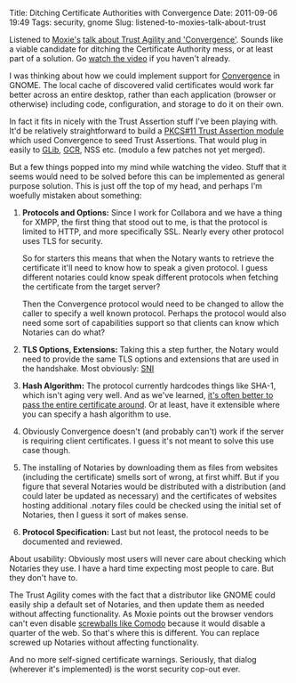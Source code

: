 Title: Ditching Certificate Authorities with Convergence
Date: 2011-09-06 19:49
Tags: security, gnome
Slug: listened-to-moxies-talk-about-trust

Listened to [Moxie's][] [talk about Trust Agility and 'Convergence'][].
Sounds like a viable candidate for ditching the Certificate Authority
mess, or at least part of a solution. Go [watch the video][talk about
Trust Agility and 'Convergence'] if you haven't already.  
  
I was thinking about how we could implement support for
[Convergence][] in GNOME. The local cache of discovered valid
certificates would work far better across an entire desktop, rather than
each application (browser or otherwise) including code, configuration,
and storage to do it on their own.  
  
In fact it fits in nicely with the Trust Assertion stuff I've been
playing with. It'd be relatively straightforward to build a [PKCS#11 Trust Assertion module][] which used Convergence to seed Trust
Assertions. That would plug in easily to [GLib][], [GCR][], NSS etc.
(modulo a few patches not yet merged).  
  
But a few things popped into my mind while watching the video. Stuff
that it seems would need to be solved before this can be implemented as
general purpose solution. This is just off the top of my head, and
perhaps I'm woefully mistaken about something:  
  

1. **Protocols and Options:** Since I work for Collabora and we have a
    thing for XMPP, the first thing that stood out to me, is that the
    protocol is limited to HTTP, and more specifically SSL. Nearly every
    other protocol uses TLS for security.  
     
    So for starters this means that when the Notary wants to retrieve
    the certificate it'll need to know how to speak a given protocol. I
    guess different notaries could know speak different protocols when
    fetching the certificate from the target server?  
     
    Then the Convergence protocol would need to be changed to allow the
    caller to specify a well known protocol. Perhaps the protocol would
    also need some sort of capabilities support so that clients can know
    which Notaries can do what?  

2. **TLS Options, Extensions:** Taking this a step further, the Notary
    would need to provide the same TLS options and extensions that are
    used in the handshake. Most obviously: [SNI][]  

3.  **Hash Algorithm:** The protocol currently hardcodes things like
    SHA-1, which isn't aging very well. And as we've learned, [it's often better to pass the entire certificate around][]. Or at least,
    have it extensible where you can specify a hash algorithm to use.  

4.  Obviously Convergence doesn't (and probably can't) work if the
    server is requiring client certificates. I guess it's not meant to
    solve this use case though.  

5.  The installing of Notaries by downloading them as files from
    websites (including the certificate) smells sort of wrong, at first
    whiff. But if you figure that several Notaries would be distributed
    with a distribution (and could later be updated as necessary) and
    the certificates of websites hosting additional .notary files could
    be checked using the initial set of Notaries, then I guess it sort
    of makes sense.  

6.  **Protocol Specification:** Last but not least, the protocol needs to
    be documented and reviewed.

About usability: Obviously most users will never care about checking
which Notaries they use. I have a hard time expecting most people to
care. But they don't have to.  
  
The Trust Agility comes with the fact that a distributor like GNOME
could easily ship a default set of Notaries, and then update them as
needed without affecting functionality. As Moxie points out the browser
vendors can't even disable [screwballs like Comodo][] because it would
disable a quarter of the web. So that's where this is different. You can
replace screwed up Notaries without affecting functionality.  
  
And no more self-signed certificate warnings. Seriously, that dialog
(wherever it's implemented) is the worst security cop-out ever.

  [Moxie's]: http://thoughtcrime.org/about.html
  [talk about Trust Agility and 'Convergence']: http://www.youtube.com/watch?v=Z7Wl2FW2TcA
  [Convergence]: http://convergence.io/
  [PKCS#11 Trust Assertion module]: http://p11-glue.freedesktop.org/trust-assertions.html
  [GLib]: https://bugzilla.gnome.org/show_bug.cgi?id=656361
  [GCR]: http://developer.gnome.org/gcr/unstable/gcr-Trust-Storage-and-Lookups.html
  [SNI]: http://en.wikipedia.org/wiki/Server_Name_Indication
  [it's often better to pass the entire certificate around]: http://p11-glue.freedesktop.org/doc/pkcs11-trust-assertions/#justification-why-no-hash
  [screwballs like Comodo]: http://www.livehacking.com/2011/03/31/comodo-saga-continues-two-more/
